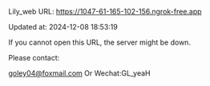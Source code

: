 Lily_web URL: https://1047-61-165-102-156.ngrok-free.app

Updated at: 2024-12-08 18:53:19

If you cannot open this URL, the server might be down.

Please contact: 

goley04@foxmail.com Or Wechat:GL_yeaH